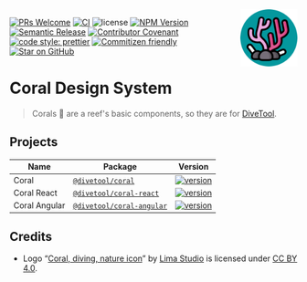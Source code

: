 <img src="docs/coral-logo.png" alt="Coral logo" title="Coral" width="100" align="right" />

[![PRs Welcome](https://img.shields.io/badge/PRs-welcome-brightgreen.svg?style=flat-square)](https://makeapullrequest.com)
[![CI](https://github.com/divetool/coral/actions/workflows/ci.yml/badge.svg)](https://github.com/divetool/coral/actions/workflows/ci.yml)
![license](https://img.shields.io/npm/l/@divetool/coral.svg?style=flat-square)
[![NPM Version](https://badge.fury.io/js/%40divetool%2Fcoral.svg)](https://www.npmjs.com/@divetool/coral)
[![Semantic Release](https://img.shields.io/badge/%20%20%F0%9F%93%A6%F0%9F%9A%80-semantic--release-e10079.svg?style=flat-square)]()
[![Contributor Covenant](https://img.shields.io/badge/Contributor%20Covenant-2.1-4baaaa.svg)](docs/CODE_OF_CONDUCT.md)
[![code style: prettier](https://img.shields.io/badge/code_style-prettier-ff69b4.svg?style=flat-square)](https://github.com/prettier/prettier)
[![Commitizen friendly](https://img.shields.io/badge/commitizen-friendly-brightgreen.svg)](http://commitizen.github.io/cz-cli/)
[![Star on GitHub](https://img.shields.io/github/stars/divetool/coral.svg?style=social)](https://github.com/divetool/coral/stargazers)

# Coral Design System

> Corals 🪸 are a reef's basic components, so they are for [DiveTool](https://github.com/divetool/divetool).

## Projects

| Name          | Package                                                                          | Version                                                                                                                                           |
| ------------- | -------------------------------------------------------------------------------- | ------------------------------------------------------------------------------------------------------------------------------------------------- |
| Coral         | [`@divetool/coral`](https://www.npmjs.com/package/@divetool/coral)               | [![version](https://img.shields.io/npm/v/@divetool/coral/latest.svg?color=04989e)](https://www.npmjs.com/package/@divetool/coral)                 |
| Coral React   | [`@divetool/coral-react`](https://www.npmjs.com/package/@divetool/coral-react)   | [![version](https://img.shields.io/npm/v/@divetool/coral-react/latest.svg?color=04989e)](https://www.npmjs.com/package/@divetool/coral-react)     |
| Coral Angular | [`@divetool/coral-angular`](https://www.npmjs.com/package/@divetool/coral-react) | [![version](https://img.shields.io/npm/v/@divetool/coral-angular/latest.svg?color=04989e)](https://www.npmjs.com/package/@divetool/coral-angular) |

## Credits

- Logo “[Coral, diving, nature icon](https://www.iconfinder.com/icons/8935918/coral_diving_nature_ocean_reef_icon)” by [Lima Studio](https://www.iconfinder.com/khrl11) is licensed under [CC BY 4.0](https://creativecommons.org/licenses/by/4.0/).

